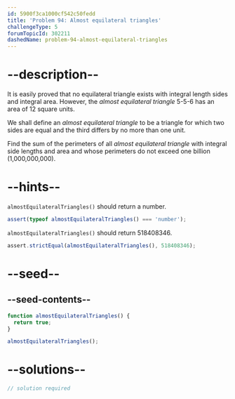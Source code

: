 ```yaml
---
id: 5900f3ca1000cf542c50fedd
title: 'Problem 94: Almost equilateral triangles'
challengeType: 5
forumTopicId: 302211
dashedName: problem-94-almost-equilateral-triangles
---
```


# --description--

It is easily proved that no equilateral triangle exists with integral length sides and integral area. However, the <dfn>almost equilateral triangle</dfn> 5-5-6 has an area of 12 square units.

We shall define an <dfn>almost equilateral triangle</dfn> to be a triangle for which two sides are equal and the third differs by no more than one unit.

Find the sum of the perimeters of all <dfn>almost equilateral triangle</dfn> with integral side lengths and area and whose perimeters do not exceed one billion (1,000,000,000).

# --hints--

`almostEquilateralTriangles()` should return a number.

```js
assert(typeof almostEquilateralTriangles() === 'number');
```

`almostEquilateralTriangles()` should return 518408346.

```js
assert.strictEqual(almostEquilateralTriangles(), 518408346);
```

# --seed--

## --seed-contents--

```js
function almostEquilateralTriangles() {
  return true;
}

almostEquilateralTriangles();
```

# --solutions--

```js
// solution required
```
